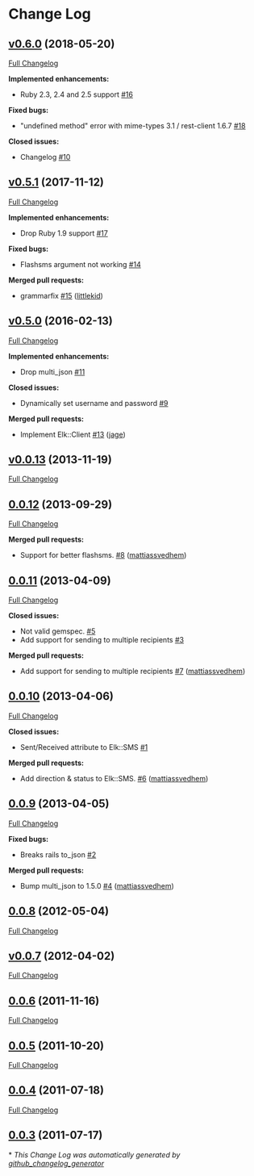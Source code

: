# Change Log

## [v0.6.0](https://github.com/jage/elk/tree/v0.6.0) (2018-05-20)
[Full Changelog](https://github.com/jage/elk/compare/v0.5.1...v0.6.0)

**Implemented enhancements:**

- Ruby 2.3, 2.4 and 2.5 support [\#16](https://github.com/jage/elk/issues/16)

**Fixed bugs:**

- "undefined method" error with mime-types 3.1 / rest-client 1.6.7 [\#18](https://github.com/jage/elk/issues/18)

**Closed issues:**

- Changelog [\#10](https://github.com/jage/elk/issues/10)

## [v0.5.1](https://github.com/jage/elk/tree/v0.5.1) (2017-11-12)
[Full Changelog](https://github.com/jage/elk/compare/v0.5.0...v0.5.1)

**Implemented enhancements:**

- Drop Ruby 1.9 support [\#17](https://github.com/jage/elk/issues/17)

**Fixed bugs:**

- Flashsms argument not working [\#14](https://github.com/jage/elk/issues/14)

**Merged pull requests:**

- grammarfix [\#15](https://github.com/jage/elk/pull/15) ([littlekid](https://github.com/littlekid))

## [v0.5.0](https://github.com/jage/elk/tree/v0.5.0) (2016-02-13)
[Full Changelog](https://github.com/jage/elk/compare/v0.0.13...v0.5.0)

**Implemented enhancements:**

- Drop multi\_json [\#11](https://github.com/jage/elk/issues/11)

**Closed issues:**

- Dynamically set username and password [\#9](https://github.com/jage/elk/issues/9)

**Merged pull requests:**

- Implement Elk::Client [\#13](https://github.com/jage/elk/pull/13) ([jage](https://github.com/jage))

## [v0.0.13](https://github.com/jage/elk/tree/v0.0.13) (2013-11-19)
[Full Changelog](https://github.com/jage/elk/compare/0.0.12...v0.0.13)

## [0.0.12](https://github.com/jage/elk/tree/0.0.12) (2013-09-29)
[Full Changelog](https://github.com/jage/elk/compare/0.0.11...0.0.12)

**Merged pull requests:**

- Support for better flashsms. [\#8](https://github.com/jage/elk/pull/8) ([mattiassvedhem](https://github.com/mattiassvedhem))

## [0.0.11](https://github.com/jage/elk/tree/0.0.11) (2013-04-09)
[Full Changelog](https://github.com/jage/elk/compare/0.0.10...0.0.11)

**Closed issues:**

- Not valid gemspec. [\#5](https://github.com/jage/elk/issues/5)
- Add support for sending to multiple recipients [\#3](https://github.com/jage/elk/issues/3)

**Merged pull requests:**

- Add support for sending to multiple recipients [\#7](https://github.com/jage/elk/pull/7) ([mattiassvedhem](https://github.com/mattiassvedhem))

## [0.0.10](https://github.com/jage/elk/tree/0.0.10) (2013-04-06)
[Full Changelog](https://github.com/jage/elk/compare/0.0.9...0.0.10)

**Closed issues:**

- Sent/Received attribute to Elk::SMS [\#1](https://github.com/jage/elk/issues/1)

**Merged pull requests:**

- Add direction & status to Elk::SMS. [\#6](https://github.com/jage/elk/pull/6) ([mattiassvedhem](https://github.com/mattiassvedhem))

## [0.0.9](https://github.com/jage/elk/tree/0.0.9) (2013-04-05)
[Full Changelog](https://github.com/jage/elk/compare/0.0.8...0.0.9)

**Fixed bugs:**

- Breaks rails to\_json [\#2](https://github.com/jage/elk/issues/2)

**Merged pull requests:**

- Bump multi\_json to 1.5.0 [\#4](https://github.com/jage/elk/pull/4) ([mattiassvedhem](https://github.com/mattiassvedhem))

## [0.0.8](https://github.com/jage/elk/tree/0.0.8) (2012-05-04)
[Full Changelog](https://github.com/jage/elk/compare/v0.0.7...0.0.8)

## [v0.0.7](https://github.com/jage/elk/tree/v0.0.7) (2012-04-02)
[Full Changelog](https://github.com/jage/elk/compare/0.0.6...v0.0.7)

## [0.0.6](https://github.com/jage/elk/tree/0.0.6) (2011-11-16)
[Full Changelog](https://github.com/jage/elk/compare/0.0.5...0.0.6)

## [0.0.5](https://github.com/jage/elk/tree/0.0.5) (2011-10-20)
[Full Changelog](https://github.com/jage/elk/compare/0.0.4...0.0.5)

## [0.0.4](https://github.com/jage/elk/tree/0.0.4) (2011-07-18)
[Full Changelog](https://github.com/jage/elk/compare/0.0.3...0.0.4)

## [0.0.3](https://github.com/jage/elk/tree/0.0.3) (2011-07-17)


\* *This Change Log was automatically generated by [github_changelog_generator](https://github.com/skywinder/Github-Changelog-Generator)*